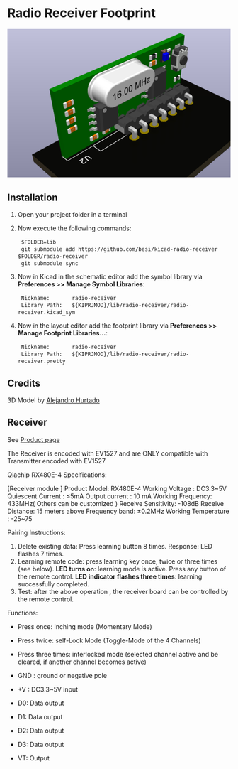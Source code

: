 Radio Receiver Footprint
========================

![](screenshot.png)

## Installation

1. Open your project folder in a terminal
2. Now execute the following commands:

        $FOLDER=lib
        git submodule add https://github.com/besi/kicad-radio-receiver $FOLDER/radio-receiver
        git submodule sync
        
3. Now in Kicad in the schematic editor add the symbol library via **Preferences >> Manage Symbol Libraries**:

        Nickname:       radio-receiver
        Library Path:   ${KIPRJMOD}/lib/radio-receiver/radio-receiver.kicad_sym

4. Now in the layout editor add the footprint library via **Preferences >> Manage Footprint Libraries...**:

        Nickname:       radio-receiver
        Library Path:   ${KIPRJMOD}/lib/radio-receiver/radio-receiver.pretty


## Credits

3D Model by [Alejandro Hurtado](https://grabcad.com/alejandro.hurtado-5)

## Receiver

See [Product page](https://qiachip.com/products/2x-learning-code-receiver-module-for-rf-433mhz-rx-480-e-remote-control-arduino-chip-28131mm-pcb)

The Receiver is encoded with EV1527 and are ONLY compatible with Transmitter encoded with EV1527

Qiachip RX480E-4 Specifications:

[Receiver module ] Product Model: RX480E-4
Working Voltage : DC3.3~5V
Quiescent Current : ≤5mA
​Output current : 10 mA
Working Frequency: 433MHz( Others can be customized )
Receive Sensitivity: -108dB
Receive Distance: 15 meters above
Frequency band: ±0.2MHz
Working Temperature : -25~75

Pairing Instructions:

1. Delete existing data: Press learning button 8 times. Response: LED flashes 7 times.
2. Learning remote code: press learning key once, twice or three times (see below).
**LED turns on**: learning mode is active. Press any button of the remote control.
**LED indicator flashes three times**: learning successfully completed.
3. Test: after the above operation , the receiver board can be controlled by the remote control.


Functions:

- Press once: Inching mode (Momentary Mode)
- Press twice: self-Lock Mode (Toggle-Mode of the 4 Channels)
- Press three times: interlocked mode (selected channel active and be cleared, if another channel becomes active)


- GND : ground or negative pole
- +V : DC3.3~5V input
- D0: Data output
- D1: Data output
- D2: Data output
- D3: Data output
- VT: Output
